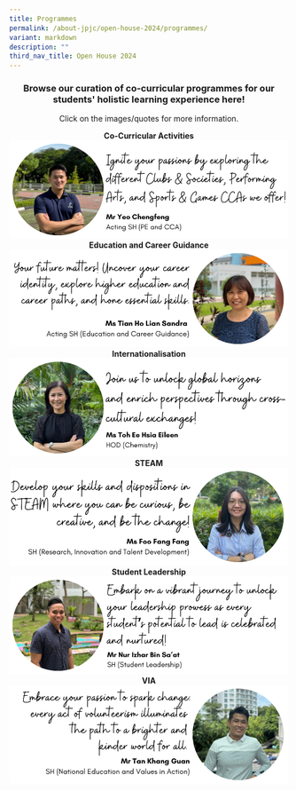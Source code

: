 ```yaml
---
title: Programmes
permalink: /about-jpjc/open-house-2024/programmes/
variant: markdown
description: ""
third_nav_title: Open House 2024
---
```

<center><h3>Browse our curation of co-curricular programmes for our students' holistic learning experience here!</h3></center>
<p></p><center>Click on the images/quotes for more information.</center><p></p>

<div class="row">
<div class="column">
<center><strong>Co-Curricular Activities</strong></center>
<a href="https://www.jpjc.moe.edu.sg/jpjc-experience/co-curriculum/cce/"><img src="/images/Open%20house%202024/Programmes/1_CCA.png"></a></div>
<div class="column">
<center><strong>Education and Career Guidance</strong></center>
<a href="https://www.jpjc.moe.edu.sg/jpjc-experience/co-curriculum/talent-n-leadership-development-programme/co-curricular-activities/"><img src="/images/Open%20house%202024/Programmes/2_ECG.png"></a></div></div>

<div class="row">
<div class="column">
<center><strong>Internationalisation</strong></center>	
<a href="https://jpjc.moe.edu.sg/jpjc-experience/co-curriculum/cce/further-ecg/"><img src="/images/Open%20house%202024/Programmes/3_Internationalisation.png"></a></div>
<div class="column">
<center><strong>STEAM</strong></center>	
<a href="https://www.jpjc.moe.edu.sg/jpjc-experience/co-curriculum/internationalisation-programme/"><img src="/images/Open%20house%202024/Programmes/4_STEAM.png"></a></div></div>
	
<div class="row">
<div class="column">
<center><strong>Student Leadership</strong></center>
<a href=""><img src="/images/Open%20house%202024/Programmes/5_Student_Leadership.png"></a></div>
<div class="column">
<center><strong>VIA</strong></center>
<a href="https://www.jpjc.moe.edu.sg/jpjc-experience/co-curriculum/talent-and-leadership-development-programme/student-leadership/"><img src="/images/Open%20house%202024/Programmes/6_VIA.png"></a></div></div>	

